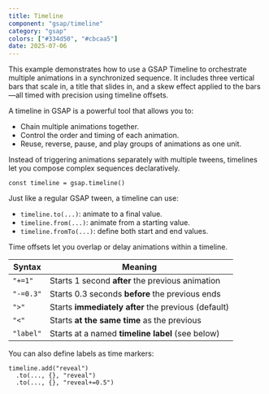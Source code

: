 ```yaml
---
title: Timeline
component: "gsap/timeline"
category: "gsap"
colors: ["#334d50", "#cbcaa5"]
date: 2025-07-06
---
```


This example demonstrates how to use a GSAP Timeline to orchestrate multiple
animations in a synchronized sequence. It includes three vertical bars that
scale in, a title that slides in, and a skew effect applied to the bars—all
timed with precision using timeline offsets.

A timeline in GSAP is a powerful tool that allows you to:

- Chain multiple animations together.
- Control the order and timing of each animation.
- Reuse, reverse, pause, and play groups of animations as one unit.

Instead of triggering animations separately with multiple tweens, timelines
let you compose complex sequences declaratively.

```
const timeline = gsap.timeline()
```

Just like a regular GSAP tween, a timeline can use:

- `timeline.to(...)`: animate to a final value.
- `timeline.from(...)`: animate from a starting value.
- `timeline.fromTo(...)`: define both start and end values.

Time offsets let you overlap or delay animations within a timeline.

| Syntax    | Meaning                                             |
| --------- | --------------------------------------------------- |
| `"+=1"`   | Starts 1 second **after** the previous animation    |
| `"-=0.3"` | Starts 0.3 seconds **before** the previous ends     |
| `">"`     | Starts **immediately after** the previous (default) |
| `"<"`     | Starts **at the same time** as the previous         |
| `"label"` | Starts at a named **timeline label** (see below)    |

You can also define labels as time markers:

```
timeline.add("reveal")
  .to(..., {}, "reveal")
  .to(..., {}, "reveal+=0.5")
```
